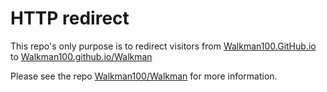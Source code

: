# HTTP redirect

This repo's only purpose is to redirect visitors from [Walkman100.GitHub.io](http://walkman100.github.io) to [Walkman100.github.io/Walkman](http://walkman100.github.io/Walkman/)

Please see the repo [Walkman100/Walkman](http://github.com/Walkman100/Walkman) for more information.